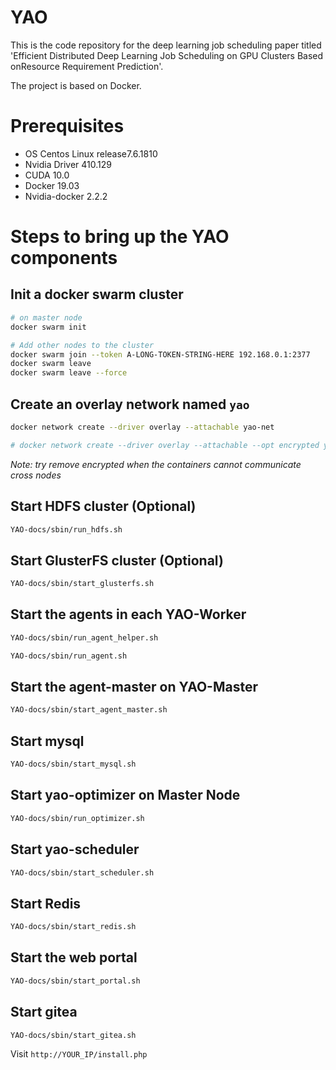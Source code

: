 # YAO
This is the code repository for the deep learning job scheduling paper titled 'Efficient Distributed Deep Learning Job Scheduling on GPU Clusters Based onResource Requirement Prediction'.

The project is based on Docker.


# Prerequisites
- OS Centos Linux release7.6.1810
- Nvidia Driver 410.129
- CUDA 10.0
- Docker 19.03
- Nvidia-docker 2.2.2
 


# Steps to bring up the YAO components


## Init a docker swarm cluster
```bash
# on master node
docker swarm init

# Add other nodes to the cluster
docker swarm join --token A-LONG-TOKEN-STRING-HERE 192.168.0.1:2377
docker swarm leave
docker swarm leave --force
```


## Create an overlay network named `yao`
```bash
docker network create --driver overlay --attachable yao-net

# docker network create --driver overlay --attachable --opt encrypted yao-net
```

*Note: try remove encrypted when the containers cannot communicate cross nodes*


## Start HDFS cluster (Optional)
```bash
YAO-docs/sbin/run_hdfs.sh
```

## Start GlusterFS cluster (Optional)
```bash
YAO-docs/sbin/start_glusterfs.sh
```


## Start the agents in each YAO-Worker
```bash
YAO-docs/sbin/run_agent_helper.sh

YAO-docs/sbin/run_agent.sh
```

## Start the agent-master on YAO-Master
```bash
YAO-docs/sbin/start_agent_master.sh
```


## Start mysql
```bash
YAO-docs/sbin/start_mysql.sh
```

## Start yao-optimizer on Master Node
```bash
YAO-docs/sbin/run_optimizer.sh
```

## Start yao-scheduler
```bash
YAO-docs/sbin/start_scheduler.sh
```

## Start Redis
```bash
YAO-docs/sbin/start_redis.sh
```

## Start the web portal
```bash
YAO-docs/sbin/start_portal.sh
```
## Start gitea
```bash
YAO-docs/sbin/start_gitea.sh
```


Visit `http://YOUR_IP/install.php`

